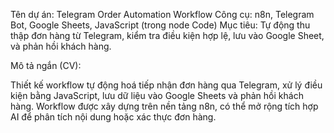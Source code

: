 Tên dự án: Telegram Order Automation Workflow
Công cụ: n8n, Telegram Bot, Google Sheets, JavaScript (trong node Code)
Mục tiêu: Tự động thu thập đơn hàng từ Telegram, kiểm tra điều kiện hợp lệ, lưu vào Google Sheet, và phản hồi khách hàng.

Mô tả ngắn (CV):

Thiết kế workflow tự động hoá tiếp nhận đơn hàng qua Telegram, xử lý điều kiện bằng JavaScript, lưu dữ liệu vào Google Sheets và phản hồi khách hàng. Workflow được xây dựng trên nền tảng n8n, có thể mở rộng tích hợp AI để phân tích nội dung hoặc xác thực đơn hàng.
